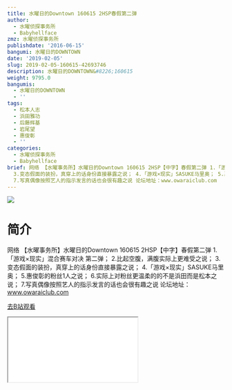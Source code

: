 ```yaml
---
title: 水曜日的Downtown 160615 2HSP春假第二弹
author:
  - 水曜侦探事务所
  - Babyhellface
zmz: 水曜侦探事务所
publishdate: '2016-06-15'
bangumi: 水曜日的DOWNTOWN
date: '2019-02-05'
slug: 2019-02-05-160615-42693746
description: 水曜日的DOWNTOWN&#8226;160615
weight: 9795.0
bangumis:
  - 水曜日的DOWNTOWN
  - ''
tags:
  - 松本人志
  - 浜田雅功
  - 后藤辉基
  - 岩尾望
  - 惠俊彰
  - ''
categories:
  - 水曜侦探事务所
  - Babyhellface
brief: 网络 【水曜事务所】水曜日的Downtown 160615 2HSP【中字】春假第二弹 1.「游戏×现实」混合赛车对决 第二弹； 2.比起空腹，满腹实际上更难受之说；
  3.变态假面的装扮，真穿上的话身份直接暴露之说； 4.「游戏×现实」SASUKE马里奥； 5.惠俊彰的粉丝1人之说； 6.实际上对粉丝更温柔的的不是浜田而是松本之说；
  7.写真偶像按照艺人的指示发言的话也会很有趣之说 论坛地址：www.owaraiclub.com
---
```

![](https://i.imgur.com/oVqiYUf.jpg)
# 简介  
网络
【水曜事务所】水曜日的Downtown 160615 2HSP【中字】春假第二弹
1.「游戏×现实」混合赛车对决 第二弹；
2.比起空腹，满腹实际上更难受之说；
3.变态假面的装扮，真穿上的话身份直接暴露之说；
4.「游戏×现实」SASUKE马里奥；
5.惠俊彰的粉丝1人之说；
6.实际上对粉丝更温柔的的不是浜田而是松本之说；
7.写真偶像按照艺人的指示发言的话也会很有趣之说
论坛地址：www.owaraiclub.com  

[去B站观看](https://www.bilibili.com/video/av42693746/)
<div class ="resp-container"><iframe class="testiframe" src="//player.bilibili.com/player.html?aid=42693746"", scrolling="no", allowfullscreen="true" > </iframe></div> 

